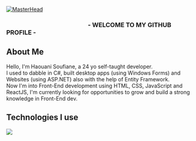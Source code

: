 [![MasterHead](https://i.postimg.cc/nL5td95W/Soufiane-Haouani-2.png)](https://www.github.com/haouanisoufiane) 
### &nbsp; &nbsp; &nbsp; &nbsp; &nbsp; &nbsp; &nbsp; &nbsp; &nbsp; &nbsp; &nbsp; &nbsp; &nbsp; &nbsp; &nbsp; &nbsp; &nbsp; &nbsp; &nbsp; &nbsp; &nbsp; &nbsp; &nbsp; &nbsp; &nbsp; &nbsp; &nbsp; &nbsp; - WELCOME TO MY GITHUB PROFILE -

## About Me
Hello, I'm Haouani Soufiane, a 24 yo self-taught developer.</br>
I used to dabble in C#, built desktop apps (using Windows Forms) and Websites (using ASP.NET) also with the help of Entity Framework. </br>
Now I'm into Front-End development using HTML, CSS, JavaScript and ReactJS, I'm currently looking for opportunities to grow and build a strong knowledge in Front-End dev.

## Technologies I use 
<img src="https://raw.githubusercontent.com/get-icon/geticon/fc0f660daee147afb4a56c64e12bde6486b73e39/icons/git-icon.svg">
<!-- ![Soufiane's GitHub stats](https://github-readme-stats.vercel.app/api?username=haouanisoufiane&count_private=true&show_icons=true&theme=graywhite)
[![GitHub Streak](https://github-readme-streak-stats.herokuapp.com/?user=haouanisoufiane)](https://git.io/streak-stats) -->


<!--
**haouanisoufiane/haouanisoufiane** is a ✨ _special_ ✨ repository because its `README.md` (this file) appears on your GitHub profile.

Here are some ideas to get you started:

- 🔭 I’m currently working on ...
- 🌱 I’m currently learning ...
- 👯 I’m looking to collaborate on ...
- 🤔 I’m looking for help with ...
- 💬 Ask me about ...
- 📫 How to reach me: ...
- 😄 Pronouns: ...
- ⚡ Fun fact: ...
-->

